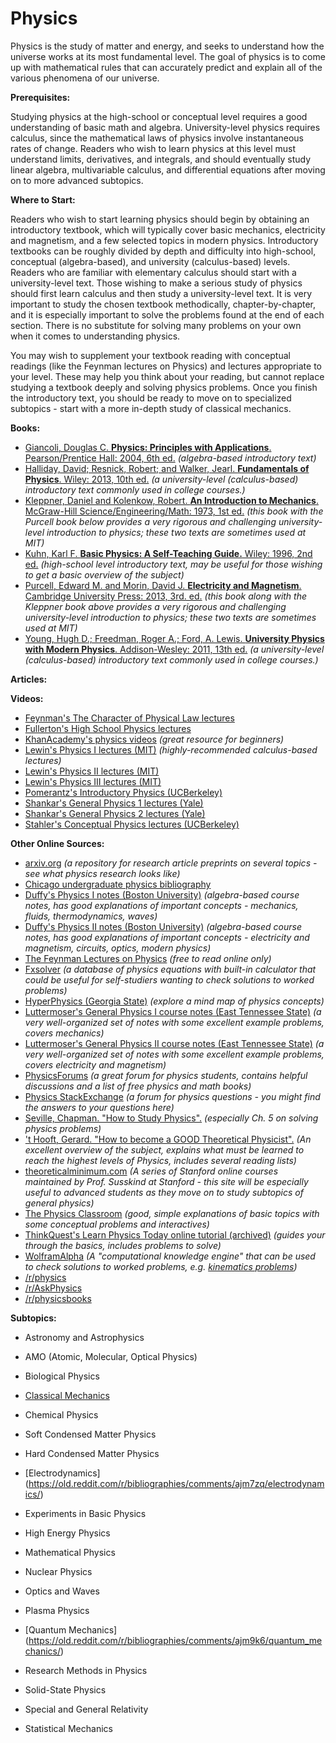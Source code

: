 # Physics

Physics is the study of matter and energy, and seeks to understand how the universe works at its most fundamental level.  The goal of physics is to come up with mathematical rules that can accurately predict and explain all of the various phenomena of our universe.

**Prerequisites:**

Studying physics at the high-school or conceptual level requires a good understanding of basic math and algebra.  University-level physics requires calculus, since the mathematical laws of physics involve instantaneous rates of change.  Readers who wish to learn physics at this level must understand limits, derivatives, and integrals, and should eventually study linear algebra, multivariable calculus, and differential equations after moving on to more advanced subtopics.

**Where to Start:**

Readers who wish to start learning physics should begin by obtaining an introductory textbook, which will typically cover basic mechanics, electricity and magnetism, and a few selected topics in modern physics.  Introductory textbooks can be roughly divided by depth and difficulty into high-school, conceptual (algebra-based), and university (calculus-based) levels.  Readers who are familiar with elementary calculus should start with a university-level text.  Those wishing to make a serious study of physics should first learn calculus and then study a university-level text.  It is very important to study the chosen textbook methodically, chapter-by-chapter, and it is especially important to solve the problems found at the end of each section.  There is no substitute for solving many problems on your own when it comes to understanding physics.

You may wish to supplement your textbook reading with conceptual readings (like the Feynman lectures on Physics) and lectures appropriate to your level.  These may help you think about your reading, but cannot replace studying a textbook deeply and solving physics problems.  Once you finish the introductory text, you should be ready to move on to specialized subtopics - start with a more in-depth study of classical mechanics.

**Books:**

* [Giancoli, Douglas C. **Physics: Principles with Applications**. Pearson/Prentice Hall: 2004, 6th ed.](http://www.amazon.com/Physics-Principles-Applications-Douglas-Giancoli/dp/0130606200) *(algebra-based introductory text)*
* [Halliday, David; Resnick, Robert; and Walker, Jearl. **Fundamentals of Physics**. Wiley: 2013, 10th ed.](http://www.amazon.com/Fundamentals-Physics-David-Halliday/dp/111823071X/) *(a university-level (calculus-based) introductory text commonly used in college courses.)*
* [Kleppner, Daniel and Kolenkow, Robert. **An Introduction to Mechanics**.  McGraw-Hill Science/Engineering/Math: 1973, 1st ed.](http://www.amazon.com/exec/obidos/ASIN/0070350485) *(this book with the Purcell book below provides a very rigorous and challenging university-level introduction to physics; these two texts are sometimes used at MIT)*
* [Kuhn, Karl F. **Basic Physics: A Self-Teaching Guide.** Wiley: 1996, 2nd ed.](http://www.amazon.com/Basic-Physics-Self-Teaching-Karl-Kuhn/dp/0471134473) *(high-school level introductory text, may be useful for those wishing to get a basic overview of the subject)*
* [Purcell, Edward M. and Morin, David J. **Electricity and Magnetism**. Cambridge University Press: 2013, 3rd. ed.](http://www.amazon.com/Electricity-Magnetism-Edward-M-Purcell/dp/1107014026)  *(this book along with the Kleppner book above provides a very rigorous and challenging university-level introduction to physics; these two texts are sometimes used at MIT)*
* [Young, Hugh D.; Freedman, Roger A.; Ford, A. Lewis.  **University Physics with Modern Physics**. Addison-Wesley: 2011, 13th ed.](http://www.amazon.com/University-Physics-Modern-13th/dp/0321696867) *(a university-level (calculus-based) introductory text commonly used in college courses.)*

**Articles:**

**Videos:**

* [Feynman's The Character of Physical Law lectures](https://www.youtube.com/watch?v=j3mhkYbznBk)
* [Fullerton's High School Physics lectures](https://www.youtube.com/playlist?list=PLB03A41EA88A8DE65)
* [KhanAcademy's physics videos](https://www.khanacademy.org/science/physics) *(great resource for beginners)*
* [Lewin's Physics I lectures (MIT)](https://www.youtube.com/playlist?list=PLUdYlQf0_sSsb2tNcA3gtgOt8LGH6tJbr) *(highly-recommended calculus-based lectures)*
* [Lewin's Physics II lectures (MIT)](https://www.youtube.com/playlist?list=PLUdYlQf0_sSsfcNOPSNPQKHDhSjTJATPu)
* [Lewin's Physics III lectures (MIT)](https://www.youtube.com/playlist?list=PLUdYlQf0_sSsdOhQ_8jfrAGzbGbJ7MXGe)
* [Pomerantz's Introductory Physics (UCBerkeley)](https://www.youtube.com/view_play_list?p=-XXv-cvA_iDLzEJt081W3hahBzuTX7An)
* [Shankar's General Physics 1 lectures (Yale)](https://www.youtube.com/playlist?list=PLFE3074A4CB751B2B&feature=plcp)
* [Shankar's General Physics 2 lectures (Yale)](https://www.youtube.com/playlist?list=PLD07B2225BB40E582&feature=plcp)
* [Stahler's Conceptual Physics lectures (UCBerkeley)](https://www.youtube.com/playlist?list=PL-XXv-cvA_iB1lYkU1YcdLCranBB0woKX)


**Other Online Sources:**

* [arxiv.org](http://arxiv.org/) *(a repository for research article preprints on several topics - see what physics research looks like)*
* [Chicago undergraduate physics bibliography](https://www.ocf.berkeley.edu/~abhishek/chicphys.htm)
* [Duffy's Physics I notes (Boston University)](http://physics.bu.edu/~duffy/py105.html) *(algebra-based course notes, has good explanations of important concepts - mechanics, fluids, thermodynamics, waves)*
* [Duffy's Physics II notes (Boston University)](http://physics.bu.edu/~duffy/py106.html) *(algebra-based course notes, has good explanations of important concepts - electricity and magnetism, circuits, optics, modern physics)*
* [The Feynman Lectures on Physics](http://www.feynmanlectures.caltech.edu/) *(free to read online only)*
* [Fxsolver](http://www.fxsolver.com/browse/?cat=3) *(a database of physics equations with built-in calculator that could be useful for self-studiers wanting to check solutions to worked problems)*
* [HyperPhysics (Georgia State)](http://hyperphysics.phy-astr.gsu.edu/hbase/hframe.html) *(explore a mind map of physics concepts)*
* [Luttermoser's General Physics I course notes (East Tennessee State)](http://faculty.etsu.edu/lutter/courses/phys2010/index.htm) *(a very well-organized set of notes with some excellent example problems, covers mechanics)*
* [Luttermoser's General Physics II course notes (East Tennessee State)](http://faculty.etsu.edu/lutter/courses/phys2020/index.htm) *(a very well-organized set of notes with some excellent example problems, covers electricity and magnetism)*
* [PhysicsForums](https://www.physicsforums.com/) *(a great forum for physics students, contains helpful discussions and a list of free physics and math books)*
* [Physics StackExchange](http://physics.stackexchange.com) *(a forum for physics questions - you might find the answers to your questions here)*
* [Seville, Chapman. "How to Study Physics".](http://www.lhup.edu/~dsimanek/chapman.htm) *(especially Ch. 5 on solving physics problems)*
* ['t Hooft, Gerard. "How to become a GOOD Theoretical Physicist".](http://www.staff.science.uu.nl/~gadda001/goodtheorist/index.html) *(An excellent overview of the subject, explains what must be learned to reach the highest levels of Physics, includes several reading lists)*
* [theoreticalminimum.com](http://theoreticalminimum.com) *(A series of Stanford online courses maintained by Prof. Susskind at Stanford - this site will be especially useful to advanced students as they move on to study subtopics of general physics)*
* [The Physics Classroom](http://www.physicsclassroom.com/Class/index.cfm) *(good, simple explanations of basic topics with some conceptual problems and interactives)*
* [ThinkQuest's Learn Physics Today online tutorial (archived)](http://wayback.archive-it.org/3635/20130913030405/http://library.thinkquest.org/10796/) *(guides your through the basics, includes problems to solve)*
* [WolframAlpha](http://www.wolframalpha.com) *(A "computational knowledge engine" that can be used to check solutions to worked problems, e.g. [kinematics problems](http://www.wolframalpha.com/input/?i=kinematics+problems))*
* [/r/physics](http://np.reddit.com/r/physics)
* [/r/AskPhysics](http://np.reddit.com/r/askphysics)
* [/r/physicsbooks](http://np.reddit.com/r/physicsbooks)

**Subtopics:**

* Astronomy and Astrophysics

* AMO (Atomic, Molecular, Optical Physics)

* Biological Physics

* [Classical Mechanics](https://old.reddit.com/r/bibliographies/comments/ajm7ru/classical_mechanics/)

* Chemical Physics

* Soft Condensed Matter Physics

* Hard Condensed Matter Physics

* [Electrodynamics]
(https://old.reddit.com/r/bibliographies/comments/ajm7zq/electrodynamics/)

* Experiments in Basic Physics

* High Energy Physics

* Mathematical Physics

* Nuclear Physics

* Optics and Waves

* Plasma Physics

* [Quantum Mechanics]
(https://old.reddit.com/r/bibliographies/comments/ajm9k6/quantum_mechanics/)
* Research Methods in Physics

* Solid-State Physics

* Special and General Relativity

* Statistical Mechanics

